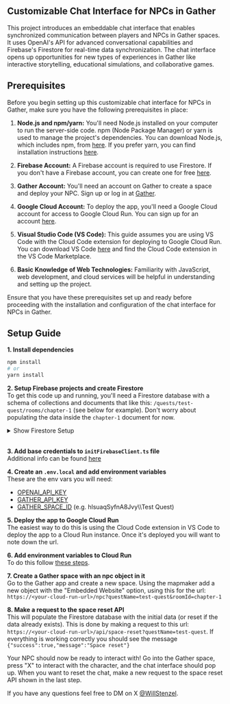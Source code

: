 ## Customizable Chat Interface for NPCs in Gather

This project introduces an embeddable chat interface that enables synchronized communication between players and NPCs in Gather spaces. It uses OpenAI's API for advanced conversational capabilities and Firebase's Firestore for real-time data synchronization. The chat interface opens up opportunities for new types of experiences in Gather like interactive storytelling, educational simulations, and collaborative games.

## Prerequisites

Before you begin setting up this customizable chat interface for NPCs in Gather, make sure you have the following prerequisites in place:

1. <b>Node.js and npm/yarn:</b> You'll need Node.js installed on your computer to run the server-side code. npm (Node Package Manager) or yarn is used to manage the project's dependencies. You can download Node.js, which includes npm, from [here](https://nodejs.org/). If you prefer yarn, you can find installation instructions [here](https://yarnpkg.com/getting-started/install).

2. <b>Firebase Account:</b> A Firebase account is required to use Firestore. If you don't have a Firebase account, you can create one for free [here](https://firebase.google.com/).

3. <b>Gather Account:</b> You'll need an account on Gather to create a space and deploy your NPC. Sign up or log in at [Gather](https://www.gather.town/).

4. <b>Google Cloud Account:</b> To deploy the app, you'll need a Google Cloud account for access to Google Cloud Run. You can sign up for an account [here](https://cloud.google.com/).

5. <b>Visual Studio Code (VS Code):</b> This guide assumes you are using VS Code with the Cloud Code extension for deploying to Google Cloud Run. You can download VS Code [here](https://code.visualstudio.com/download) and find the Cloud Code extension in the VS Code Marketplace.

6. <b>Basic Knowledge of Web Technologies:</b> Familiarity with JavaScript, web development, and cloud services will be helpful in understanding and setting up the project.

Ensure that you have these prerequisites set up and ready before proceeding with the installation and configuration of the chat interface for NPCs in Gather.

## Setup Guide

<b>1. Install dependencies</b>

```bash
npm install
# or
yarn install
```

<b>2. Setup Firebase projects and create Firestore</b><br/>
To get this code up and running, you'll need a Firestore database with a schema of collections and documents that like this: `/quests/test-quest/rooms/chapter-1` (see below for example). Don't worry about populating the data inside the `chapter-1` document for now.

<details>
    <summary>Show Firestore Setup</summary>
</details></br>

<b>3. Add base credentials to `initFirebaseClient.ts` file</b><br/>
Additional info can be found [here](https://firebase.google.com/docs/web/learn-more#config-object)

<b>4. Create an `.env.local` and add environment variables</b><br/>
These are the env vars you will need:<br/>

- [OPENAI_API_KEY](https://help.openai.com/en/articles/4936850-where-do-i-find-my-api-key)
- [GATHER_API_KEY](https://app.gather.town/apikeys)
- [GATHER_SPACE_ID](https://gathertown.notion.site/Gather-Websocket-API-bf2d5d4526db412590c3579c36141063)
  (e.g. hlsuaqSyfnA8Jvy\\\Test Quest)

<b>5. Deploy the app to Google Cloud Run</b><br/>
The easiest way to do this is using the Cloud Code extension in VS Code to deploy the app to a Cloud Run instance. Once it's deployed you will want to note down the url.

<b>6. Add environment variables to Cloud Run</b><br/>
To do this follow [these steps](https://cloud.google.com/run/docs/configuring/services/environment-variables).

<b>7. Create a Gather space with an npc object in it</b><br/>
Go to the Gather app and create a new space. Using the mapmaker add a new object with the "Embedded Website" option, using this for the url: `https://<your-cloud-run-url>/npc?questName=test-quest&roomId=chapter-1`

<b>8. Make a request to the space reset API</b><br/>
This will populate the Firestore database with the initial data (or reset if the data already exists). This is done by making a request to this url: `https://<your-cloud-run-url>/api/space-reset?questName=test-quest`. If everything is working correctly you should see the message `{"success":true,"message":"Space reset"}`

Your NPC should now be ready to interact with! Go into the Gather space, press "X" to interact with the character, and the chat interface should pop up. When you want to reset the chat, make a new request to the space reset API shown in the last step.

If you have any questions feel free to DM on X [@WillStenzel](https://x.com/willstenzel).
